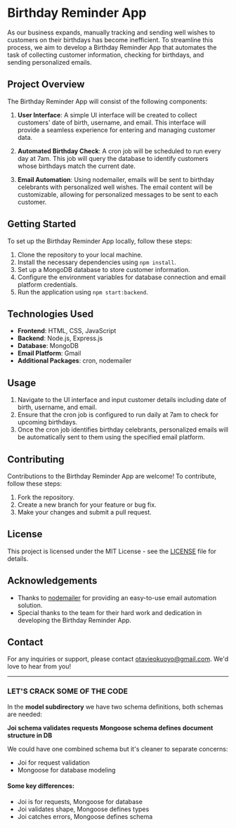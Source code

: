 # Birthday Reminder App

As our business expands, manually tracking and sending well wishes to customers on their birthdays has become inefficient. To streamline this process, we aim to develop a Birthday Reminder App that automates the task of collecting customer information, checking for birthdays, and sending personalized emails.

## Project Overview

The Birthday Reminder App will consist of the following components:

1. **User Interface**: A simple UI interface will be created to collect customers' date of birth, username, and email. This interface will provide a seamless experience for entering and managing customer data.

2. **Automated Birthday Check**: A cron job will be scheduled to run every day at 7am. This job will query the database to identify customers whose birthdays match the current date.

3. **Email Automation**: Using nodemailer, emails will be sent to birthday celebrants with personalized well wishes. The email content will be customizable, allowing for personalized messages to be sent to each customer.

## Getting Started

To set up the Birthday Reminder App locally, follow these steps:

1. Clone the repository to your local machine.
2. Install the necessary dependencies using `npm install`.
3. Set up a MongoDB database to store customer information.
4. Configure the environment variables for database connection and email platform credentials.
5. Run the application using `npm start:backend`.

## Technologies Used

- **Frontend**: HTML, CSS, JavaScript
- **Backend**: Node.js, Express.js
- **Database**: MongoDB
- **Email Platform**: Gmail
- **Additional Packages**: cron, nodemailer

## Usage

1. Navigate to the UI interface and input customer details including date of birth, username, and email.
2. Ensure that the cron job is configured to run daily at 7am to check for upcoming birthdays.
3. Once the cron job identifies birthday celebrants, personalized emails will be automatically sent to them using the specified email platform.

## Contributing

Contributions to the Birthday Reminder App are welcome! To contribute, follow these steps:

1. Fork the repository.
2. Create a new branch for your feature or bug fix.
3. Make your changes and submit a pull request.

## License

This project is licensed under the MIT License - see the [LICENSE](LICENSE) file for details.

## Acknowledgements

- Thanks to [nodemailer](https://nodemailer.com/) for providing an easy-to-use email automation solution.
- Special thanks to the team for their hard work and dedication in developing the Birthday Reminder App.

## Contact

For any inquiries or support, please contact [otavieokuoyo@gmail.com](mailto:otavieokuoyo@gmail.com). We'd love to hear from you!

---

### LET'S CRACK SOME OF THE CODE

In the **model subdirectory** we have two schema definitions, both schemas are needed:

**Joi schema validates requests**
**Mongoose schema defines document structure in DB**

We could have one combined schema but it's cleaner to separate concerns:

- Joi for request validation
- Mongoose for database modeling

#### Some key differences:

- Joi is for requests, Mongoose for database
- Joi validates shape, Mongoose defines types
- Joi catches errors, Mongoose defines schema
